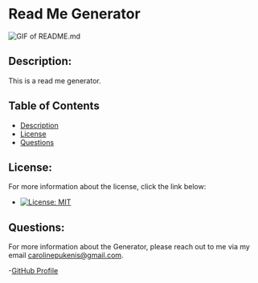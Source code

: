 # Read Me Generator
![GIF of README.md](https://github.com/caropukenis/ReadmeGenerator/blob/master/assets/nodeShown.gif)

## Description:
This is a read me generator.

## Table of Contents
- [Description](#description)
- [License](#license)
- [Questions](#questions)

## License:
For more information about the license, click the link below:
- [![License: MIT](https://img.shields.io/badge/License-MIT-yellow.svg)](https://opensource.org/licenses/MIT)

## Questions:
For more information about the Generator, please reach out to me via my email carolinepukenis@gmail.com.

-[GitHub Profile](https://github.com/caropukenis)

  

